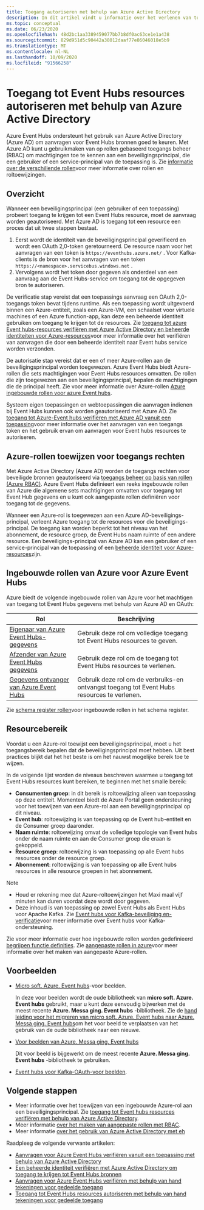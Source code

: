 ```yaml
---
title: Toegang autoriseren met behulp van Azure Active Directory
description: In dit artikel vindt u informatie over het verlenen van toegang tot Event Hubs-resources met behulp van Azure Active Directory.
ms.topic: conceptual
ms.date: 06/23/2020
ms.openlocfilehash: 48d2bc1aa3389459077bb7b8df0ac63ce1e1a438
ms.sourcegitcommit: 829d951d5c90442a38012daaf77e86046018e5b9
ms.translationtype: MT
ms.contentlocale: nl-NL
ms.lasthandoff: 10/09/2020
ms.locfileid: "91566258"
---
```

# <a name="authorize-access-to-event-hubs-resources-using-azure-active-directory"></a>Toegang tot Event Hubs resources autoriseren met behulp van Azure Active Directory
Azure Event Hubs ondersteunt het gebruik van Azure Active Directory (Azure AD) om aanvragen voor Event Hubs bronnen goed te keuren. Met Azure AD kunt u gebruikmaken van op rollen gebaseerd toegangs beheer (RBAC) om machtigingen toe te kennen aan een beveiligingsprincipal, die een gebruiker of een service-principal van de toepassing is. Zie [informatie over de verschillende rollen](../role-based-access-control/overview.md)voor meer informatie over rollen en roltoewijzingen.

## <a name="overview"></a>Overzicht
Wanneer een beveiligingsprincipal (een gebruiker of een toepassing) probeert toegang te krijgen tot een Event Hubs resource, moet de aanvraag worden geautoriseerd. Met Azure AD is toegang tot een resource een proces dat uit twee stappen bestaat. 

 1. Eerst wordt de identiteit van de beveiligingsprincipal geverifieerd en wordt een OAuth 2,0-token geretourneerd. De resource naam voor het aanvragen van een token is `https://eventhubs.azure.net/` . Voor Kafka-clients is de bron voor het aanvragen van een token `https://<namespace>.servicebus.windows.net` .
 1. Vervolgens wordt het token door gegeven als onderdeel van een aanvraag aan de Event Hubs-service om toegang tot de opgegeven bron te autoriseren.

De verificatie stap vereist dat een toepassings aanvraag een OAuth 2,0-toegangs token bevat tijdens runtime. Als een toepassing wordt uitgevoerd binnen een Azure-entiteit, zoals een Azure-VM, een schaalset voor virtuele machines of een Azure function-app, kan deze een beheerde identiteit gebruiken om toegang te krijgen tot de resources. Zie [toegang tot azure Event hubs-resources verifiëren met Azure Active Directory en beheerde identiteiten voor Azure-resources](authenticate-managed-identity.md)voor meer informatie over het verifiëren van aanvragen die door een beheerde identiteit naar Event hubs service worden verzonden. 

De autorisatie stap vereist dat er een of meer Azure-rollen aan de beveiligingsprincipal worden toegewezen. Azure Event Hubs biedt Azure-rollen die sets machtigingen voor Event Hubs resources omvatten. De rollen die zijn toegewezen aan een beveiligingsprincipal, bepalen de machtigingen die de principal heeft. Zie voor meer informatie over Azure-rollen [Azure ingebouwde rollen voor azure Event hubs](#azure-built-in-roles-for-azure-event-hubs). 

Systeem eigen toepassingen en webtoepassingen die aanvragen indienen bij Event Hubs kunnen ook worden geautoriseerd met Azure AD. Zie [toegang tot Azure-Event hubs verifiëren met Azure AD vanuit een toepassing](authenticate-application.md)voor meer informatie over het aanvragen van een toegangs token en het gebruik ervan om aanvragen voor Event hubs resources te autoriseren. 

## <a name="assign-azure-roles-for-access-rights"></a>Azure-rollen toewijzen voor toegangs rechten
Met Azure Active Directory (Azure AD) worden de toegangs rechten voor beveiligde bronnen geautoriseerd via [toegangs beheer op basis van rollen (Azure RBAC)](../role-based-access-control/overview.md). Azure Event Hubs definieert een reeks ingebouwde rollen van Azure die algemene sets machtigingen omvatten voor toegang tot Event Hub gegevens en u kunt ook aangepaste rollen definiëren voor toegang tot de gegevens.

Wanneer een Azure-rol is toegewezen aan een Azure AD-beveiligings-principal, verleent Azure toegang tot de resources voor die beveiligings-principal. De toegang kan worden beperkt tot het niveau van het abonnement, de resource groep, de Event Hubs naam ruimte of een andere resource. Een beveiligings-principal van Azure AD kan een gebruiker of een service-principal van de toepassing of een [beheerde identiteit voor Azure-resources](../active-directory/managed-identities-azure-resources/overview.md)zijn.

## <a name="azure-built-in-roles-for-azure-event-hubs"></a>Ingebouwde rollen van Azure voor Azure Event Hubs
Azure biedt de volgende ingebouwde rollen van Azure voor het machtigen van toegang tot Event Hubs gegevens met behulp van Azure AD en OAuth:

| Rol | Beschrijving | 
| ---- | ----------- | 
| [Eigenaar van Azure Event Hubs-gegevens](../role-based-access-control/built-in-roles.md#azure-event-hubs-data-owner) | Gebruik deze rol om volledige toegang tot Event Hubs resources te geven. |
| [Afzender van Azure Event Hubs gegevens](../role-based-access-control/built-in-roles.md#azure-event-hubs-data-sender) | Gebruik deze rol om de toegang tot Event Hubs resources te verlenen. |
| [Gegevens ontvanger van Azure Event Hubs](../role-based-access-control/built-in-roles.md#azure-event-hubs-data-receiver) | Gebruik deze rol om de verbruiks-en ontvangst toegang tot Event Hubs resources te verlenen. |

Zie [schema register rollen](schema-registry-overview.md#role-based-access-control)voor ingebouwde rollen in het schema register.

## <a name="resource-scope"></a>Resourcebereik 
Voordat u een Azure-rol toewijst een beveiligingsprincipal, moet u het toegangsbereik bepalen dat de beveiligingsprincipal moet hebben. Uit best practices blijkt dat het het beste is om het nauwst mogelijke bereik toe te wijzen.

In de volgende lijst worden de niveaus beschreven waarmee u toegang tot Event Hubs resources kunt bereiken, te beginnen met het smalle bereik:

- **Consumenten groep**: in dit bereik is roltoewijzing alleen van toepassing op deze entiteit. Momenteel biedt de Azure Portal geen ondersteuning voor het toewijzen van een Azure-rol aan een beveiligingsprincipal op dit niveau. 
- **Event hub**: roltoewijzing is van toepassing op de Event hub-entiteit en de Consumer groep daaronder.
- **Naam ruimte**: roltoewijzing omvat de volledige topologie van Event hubs onder de naam ruimte en aan de Consumer groep die eraan is gekoppeld.
- **Resource groep**: roltoewijzing is van toepassing op alle Event hubs resources onder de resource groep.
- **Abonnement**: roltoewijzing is van toepassing op alle Event hubs resources in alle resource groepen in het abonnement.

> [!NOTE]
> - Houd er rekening mee dat Azure-roltoewijzingen het Maxi maal vijf minuten kan duren voordat deze wordt door gegeven. 
> - Deze inhoud is van toepassing op zowel Event Hubs als Event Hubs voor Apache Kafka. Zie [Event hubs voor Kafka-beveiliging en-verificatie](event-hubs-for-kafka-ecosystem-overview.md#security-and-authentication)voor meer informatie over Event hubs voor Kafka-ondersteuning.


Zie voor meer informatie over hoe ingebouwde rollen worden gedefinieerd [begrijpen functie definities](../role-based-access-control/role-definitions.md#management-and-data-operations). Zie [aangepaste rollen in azure](../role-based-access-control/custom-roles.md)voor meer informatie over het maken van aangepaste Azure-rollen.



## <a name="samples"></a>Voorbeelden
- [Micro soft. Azure. Event hubs](https://github.com/Azure/azure-event-hubs/tree/master/samples/DotNet/Microsoft.Azure.EventHubs/Rbac)-voor beelden. 
    
    In deze voor beelden wordt de oude bibliotheek van **micro soft. Azure. Event hubs** gebruikt, maar u kunt deze eenvoudig bijwerken met de meest recente **Azure. Messa ging. Event hubs** -bibliotheek. Zie de [hand leiding voor het migreren van micro soft. Azure. Event hubs naar Azure. Messa ging. Event hubs](https://github.com/Azure/azure-sdk-for-net/blob/master/sdk/eventhub/Azure.Messaging.EventHubs/MigrationGuide.md)om het voor beeld te verplaatsen van het gebruik van de oude bibliotheek naar een nieuwe.
- [Voor beelden van Azure. Messa ging. Event hubs](https://github.com/Azure/azure-event-hubs/tree/master/samples/DotNet/Azure.Messaging.EventHubs/ManagedIdentityWebApp)

    Dit voor beeld is bijgewerkt om de meest recente **Azure. Messa ging. Event hubs** -bibliotheek te gebruiken.
- [Event hubs voor Kafka-OAuth-voor beelden](https://github.com/Azure/azure-event-hubs-for-kafka/tree/master/tutorials/oauth). 


## <a name="next-steps"></a>Volgende stappen
- Meer informatie over het toewijzen van een ingebouwde Azure-rol aan een beveiligingsprincipal. Zie [toegang tot Event hubs resources verifiëren met behulp van Azure Active Directory](authenticate-application.md).
- Meer informatie [over het maken van aangepaste rollen met RBAC](https://github.com/Azure/azure-event-hubs/tree/master/samples/DotNet/Microsoft.Azure.EventHubs/Rbac/CustomRole).
- Meer informatie [over het gebruik van Azure Active Directory met eh](https://github.com/Azure/azure-event-hubs/tree/master/samples/DotNet/Microsoft.Azure.EventHubs/Rbac/AzureEventHubsSDK)

Raadpleeg de volgende verwante artikelen:

- [Aanvragen voor Azure Event Hubs verifiëren vanuit een toepassing met behulp van Azure Active Directory](authenticate-application.md)
- [Een beheerde identiteit verifiëren met Azure Active Directory om toegang te krijgen tot Event Hubs bronnen](authenticate-managed-identity.md)
- [Aanvragen voor Azure Event Hubs verifiëren met behulp van hand tekeningen voor gedeelde toegang](authenticate-shared-access-signature.md)
- [Toegang tot Event Hubs resources autoriseren met behulp van hand tekeningen voor gedeelde toegang](authorize-access-shared-access-signature.md)
